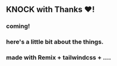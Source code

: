 ## KNOCK with Thanks ❤!

### coming!

### here's a little bit about the things.

### made with Remix + tailwindcss + ....
